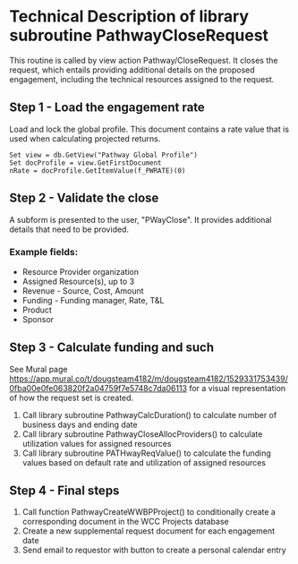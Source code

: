 # Technical Description of library subroutine PathwayCloseRequest

This routine is called by view action Pathway/CloseRequest.  It closes the request, which entails providing additional details on the proposed engagement, including the technical resources assigned to the request.

## Step 1 - Load the engagement rate

Load and lock the global profile.  This document contains a rate value that is used when calculating projected returns.

```
Set view = db.GetView("Pathway Global Profile")
Set docProfile = view.GetFirstDocument
nRate = docProfile.GetItemValue(f_PWRATE)(0)
```

## Step 2 - Validate the close

A subform is presented to the user, "PWayClose".  It provides additional details that need to be provided.

### Example fields:
* Resource Provider organization
* Assigned Resource(s), up to 3
* Revenue - Source, Cost, Amount
* Funding - Funding manager, Rate, T&L
* Product
* Sponsor

## Step 3 - Calculate funding and such

See Mural page https://app.mural.co/t/dougsteam4182/m/dougsteam4182/1529331753439/0fba00e0fe063820f2a04759f7e5748c7da06113 for a visual representation of how the request set is created.

1. Call library subroutine PathwayCalcDuration() to calculate number of business days and ending date
2. Call library subroutine PathwayCloseAllocProviders() to calculate utilization values for assigned resources
3. Call library subroutine PATHwayReqValue() to calculate the funding values based on default rate and utilization of assigned resources

## Step 4 - Final steps

1. Call function PathwayCreateWWBPProject() to conditionally create a corresponding document in the WCC Projects database
2. Create a new supplemental request document for each engagement date
3. Send email to requestor with button to create a personal calendar entry 
